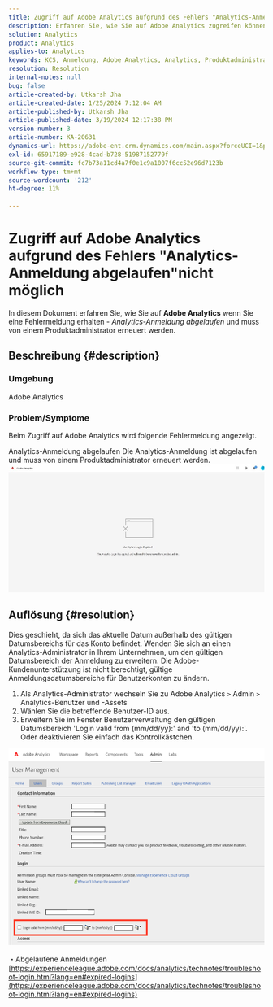 ```yaml
---
title: Zugriff auf Adobe Analytics aufgrund des Fehlers "Analytics-Anmeldung abgelaufen"nicht möglich
description: Erfahren Sie, wie Sie auf Adobe Analytics zugreifen können, wenn die Analytics-Anmeldung abgelaufen ist und von einem Produktadministrator erneuert werden muss.
solution: Analytics
product: Analytics
applies-to: Analytics
keywords: KCS, Anmeldung, Adobe Analytics, Analytics, Produktadministrator, Fehler, Analytics-Anmeldung abgelaufen
resolution: Resolution
internal-notes: null
bug: false
article-created-by: Utkarsh Jha
article-created-date: 1/25/2024 7:12:04 AM
article-published-by: Utkarsh Jha
article-published-date: 3/19/2024 12:17:38 PM
version-number: 3
article-number: KA-20631
dynamics-url: https://adobe-ent.crm.dynamics.com/main.aspx?forceUCI=1&pagetype=entityrecord&etn=knowledgearticle&id=42251a07-51bb-ee11-a569-6045bd006b3d
exl-id: 65917189-e928-4cad-b728-51987152779f
source-git-commit: fc7b73a11cd4a7f0e1c9a1007f6cc52e96d7123b
workflow-type: tm+mt
source-wordcount: '212'
ht-degree: 11%

---
```


# Zugriff auf Adobe Analytics aufgrund des Fehlers &quot;Analytics-Anmeldung abgelaufen&quot;nicht möglich


In diesem Dokument erfahren Sie, wie Sie auf <b>Adobe Analytics</b> wenn Sie eine Fehlermeldung erhalten - *Analytics-Anmeldung abgelaufen* und muss von einem Produktadministrator erneuert werden.

## Beschreibung {#description}


### <b>Umgebung</b>

Adobe Analytics



### <b>Problem/Symptome</b>

Beim Zugriff auf Adobe Analytics wird folgende Fehlermeldung angezeigt.

Analytics-Anmeldung abgelaufen Die Analytics-Anmeldung ist abgelaufen und muss von einem Produktadministrator erneuert werden.
 <br>![](assets/___43251a07-51bb-ee11-a569-6045bd006b3d___.jpeg)

## Auflösung {#resolution}


Dies geschieht, da sich das aktuelle Datum außerhalb des gültigen Datumsbereichs für das Konto befindet. Wenden Sie sich an einen Analytics-Administrator in Ihrem Unternehmen, um den gültigen Datumsbereich der Anmeldung zu erweitern. Die Adobe-Kundenunterstützung ist nicht berechtigt, gültige Anmeldungsdatumsbereiche für Benutzerkonten zu ändern.

1. Als Analytics-Administrator wechseln Sie zu Adobe Analytics `>`  Admin `>`  Analytics-Benutzer und -Assets
2. Wählen Sie die betreffende Benutzer-ID aus.
3. Erweitern Sie im Fenster Benutzerverwaltung den gültigen Datumsbereich &#39;Login valid from (mm/dd/yy):&#39; and &#39;to (mm/dd/yy):&#39;. Oder deaktivieren Sie einfach das Kontrollkästchen.


![](assets/6282c86d-563a-ed11-9db0-0022480869de.png)

・Abgelaufene Anmeldungen
[https://experienceleague.adobe.com/docs/analytics/technotes/troubleshoot-login.html?lang=en#expired-logins](https://experienceleague.adobe.com/docs/analytics/technotes/troubleshoot-login.html?lang=en#expired-logins)
